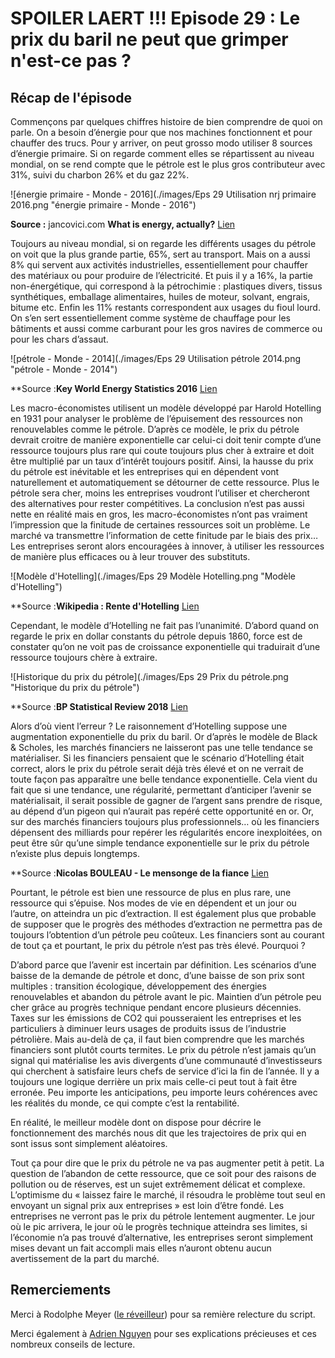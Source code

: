 # SPOILER LAERT !!! Episode 29 : Le prix du baril ne peut que grimper n'est-ce pas ?

## Récap de l'épisode

Commençons par quelques chiffres histoire de bien comprendre de quoi on parle. On a besoin d’énergie pour que nos machines fonctionnent et pour chauffer des trucs. Pour y arriver, on peut grosso modo utiliser 8 sources d’énergie primaire. Si on regarde comment elles se répartissent au niveau mondial, on se rend compte que le pétrole est le plus gros contributeur avec 31%, suivi du charbon 26% et du gaz 22%. 

![énergie primaire - Monde - 2016](./images/Eps 29 Utilisation nrj primaire 2016.png "énergie primaire - Monde - 2016")

**Source :** jancovici.com **What is energy, actually?** [Lien](https://jancovici.com/en/energy-transition/energy-and-us/what-is-energy-actually/)


Toujours au niveau mondial, si on regarde les différents usages du pétrole on voit que la plus grande partie, 65%, sert au transport. Mais on a aussi 8% qui servent aux activités industrielles, essentiellement pour chauffer des matériaux ou pour produire de l’électricité. Et puis il y a 16%, la partie non-énergétique, qui correspond à la pétrochimie : plastiques divers, tissus synthétiques, emballage alimentaires, huiles de moteur, solvant, engrais, bitume etc. Enfin les 11% restants correspondent aux usages du fioul lourd. On s’en sert essentiellement comme système de chauffage pour les bâtiments et aussi comme carburant pour les gros navires de commerce ou pour les chars d’assaut.

![pétrole - Monde - 2014](./images/Eps 29 Utilisation pétrole 2014.png "pétrole - Monde - 2014")

**Source :**Key World Energy Statistics 2016** [Lien](https://www.oecd-ilibrary.org/energy/key-world-energy-statistics-2016_key_energ_stat-2016-en)

Les macro-économistes utilisent un modèle développé par Harold Hotelling en 1931 pour analyser le problème de l’épuisement des ressources non renouvelables comme le pétrole. D’après ce modèle, le prix du pétrole devrait croitre de manière exponentielle car celui-ci doit tenir compte d’une ressource toujours plus rare qui coute toujours plus cher à extraire et doit être multiplié par un taux d’intérêt toujours positif. Ainsi, la hausse du prix du pétrole est inévitable et les entreprises qui en dépendent vont naturellement et automatiquement se détourner de cette ressource. Plus le pétrole sera cher, moins les entreprises voudront l’utiliser et chercheront des alternatives pour rester compétitives. La conclusion n’est pas aussi nette en réalité mais en gros, les macro-économistes n’ont pas vraiment l’impression que la finitude de certaines ressources soit un problème. Le marché va transmettre l’information de cette finitude par le biais des prix… Les entreprises seront alors encouragées à innover, à utiliser les ressources de manière plus efficaces ou à leur trouver des substituts.

![Modèle d'Hotelling](./images/Eps 29 Modèle Hotelling.png "Modèle d'Hotelling")

**Source :**Wikipedia : Rente d'Hotelling** [Lien](https://fr.wikipedia.org/wiki/Rente_d%27Hotelling)

Cependant, le modèle d’Hotelling ne fait pas l’unanimité. D’abord quand on regarde le prix en dollar constants du pétrole depuis 1860, force est de constater qu’on ne voit pas de croissance exponentielle qui traduirait d’une ressource toujours chère à extraire. 

![Historique du prix du pétrole](./images/Eps 29 Prix du pétrole.png "Historique du prix du pétrole")

**Source :**BP Statistical Review 2018** [Lien](https://www.bp.com/en/global/corporate/energy-economics/statistical-review-of-world-energy/downloads.html)

Alors d’où vient l’erreur ? Le raisonnement d’Hotelling suppose une augmentation exponentielle du prix du baril. Or d’après le modèle de Black & Scholes, les marchés financiers ne laisseront pas une telle tendance se matérialiser. Si les financiers pensaient que le scénario d’Hotelling était correct, alors le prix du pétrole serait déjà très élevé et on ne verrait de toute façon pas apparaître une belle tendance exponentielle. Cela vient du fait que si une  tendance, une régularité, permettant d’anticiper l’avenir se matérialisait, il serait possible de gagner de l’argent sans prendre de risque, au dépend d’un pigeon qui n’aurait pas repéré cette opportunité en or. Or, sur des marchés financiers toujours plus professionnels… où les financiers dépensent des milliards pour repérer les régularités encore inexploitées, on peut être sûr qu’une simple tendance exponentielle sur le prix du pétrole n’existe plus depuis longtemps.

**Source :**Nicolas BOULEAU - Le mensonge de la fiance** [Lien](https://www.amazon.fr/mensonge-finance-math%C3%A9matiques-signal-prix-plan%C3%A8te/dp/2708245554)

Pourtant, le pétrole est bien une ressource de plus en plus rare, une ressource qui s’épuise. Nos modes de vie en dépendent et un jour ou l’autre, on atteindra un pic d’extraction. Il est également plus que probable de supposer que le progrès des méthodes d’extraction ne permettra pas de toujours l’obtention d’un pétrole peu coûteux. Les financiers sont au courant de tout ça et pourtant, le prix du pétrole n’est pas très élevé. Pourquoi ?

D’abord parce que l’avenir est incertain par définition. Les scénarios d’une baisse de la demande de pétrole et donc, d’une baisse de son prix sont multiples : transition écologique, développement des énergies renouvelables et abandon du pétrole avant le pic. Maintien d’un pétrole peu cher grâce au progrès technique pendant encore plusieurs décennies. Taxes sur les émissions de CO2 qui pousseraient les entreprises et les particuliers à diminuer leurs usages de produits issus de l’industrie pétrolière. Mais au-delà de ça, il faut bien comprendre que les marchés financiers sont plutôt courts termites. Le prix du pétrole n’est jamais qu’un signal qui matérialise les avis divergents d’une communauté d’investisseurs qui cherchent à satisfaire leurs chefs de service d’ici la fin de l’année. Il y a toujours une logique derrière un prix mais celle-ci peut tout à fait être erronée. Peu importe les anticipations, peu importe leurs cohérences avec les réalités du monde, ce qui compte c’est la rentabilité.

En réalité, le meilleur modèle dont on dispose pour décrire le fonctionnement des marchés nous dit que les trajectoires de prix qui en sont issus sont simplement aléatoires.

Tout ça pour dire que le prix du pétrole ne va pas augmenter petit à petit. La question de l’abandon de cette ressource, que ce soit pour des raisons de pollution ou de réserves, est un sujet extrêmement délicat et complexe. L’optimisme du « laissez faire le marché, il résoudra le problème tout seul en envoyant un signal prix aux entreprises » est loin d’être fondé. Les entreprises ne verront pas le prix du pétrole lentement augmenter. Le jour où le pic arrivera, le jour où le progrès technique atteindra ses limites, si l’économie n’a pas trouvé d’alternative, les entreprises seront simplement mises devant un fait accompli mais elles n’auront obtenu aucun avertissement de la part du marché.

## Remerciements

Merci à Rodolphe Meyer ([le réveilleur](https://www.youtube.com/channel/UC1EacOJoqsKaYxaDomTCTEQ)) pour sa remière relecture du script.

Merci également à [Adrien Nguyen](https://sites.google.com/site/anhhomepage/) pour ses explications précieuses et ces nombreux conseils de lecture.


